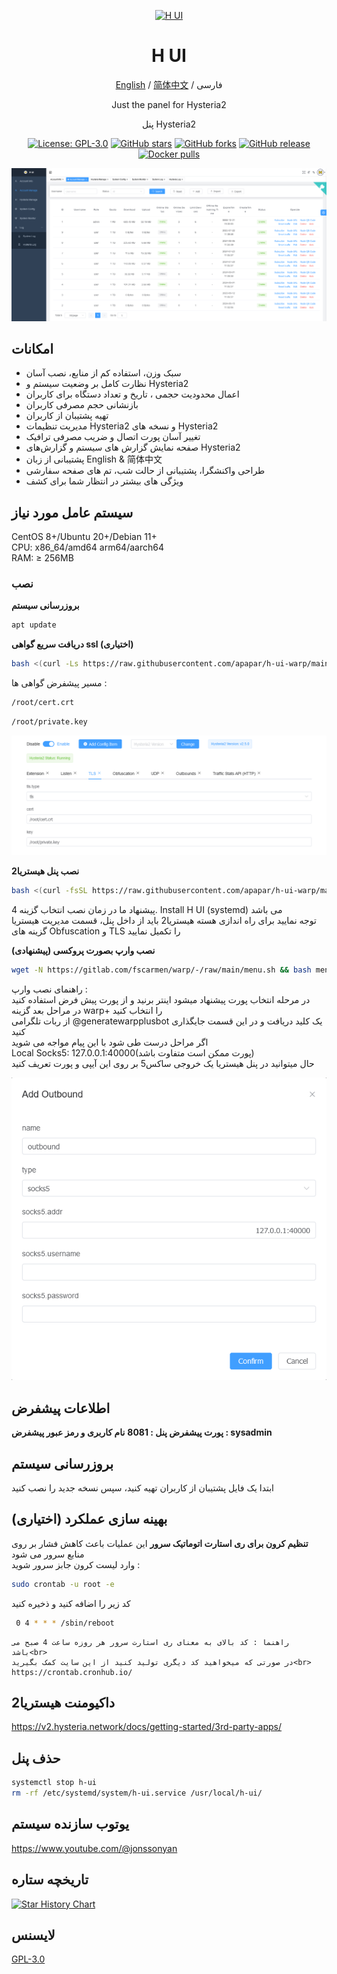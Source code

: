 <div align="center">

<a href="https://github.com//apapar/h-ui-warp"><img src="./docs/images/head-cover.png" alt="H UI" width="150" /></a>

<h1 align="center">H UI</h1>

[English](README_EN.md) / [简体中文](README_ZH.md) / فارسی

Just the panel for Hysteria2

پنل Hysteria2

<p>
<a href="https://www.gnu.org/licenses/gpl-3.0.html"><img src="https://img.shields.io/github/license/jonssonyan/h-ui" alt="License: GPL-3.0"></a>
<a href="https://github.com/jonssonyan/h-ui/stargazers"><img src="https://img.shields.io/github/stars/jonssonyan/h-ui" alt="GitHub stars"></a>
<a href="https://github.com/jonssonyan/h-ui/forks"><img src="https://img.shields.io/github/forks/jonssonyan/h-ui" alt="GitHub forks"></a>
<a href="https://github.com/jonssonyan/h-ui/releases"><img src="https://img.shields.io/github/v/release/jonssonyan/h-ui" alt="GitHub release"></a>
<a href="https://hub.docker.com/r/jonssonyan/h-ui"><img src="https://img.shields.io/docker/pulls/jonssonyan/h-ui" alt="Docker pulls"></a>
</p>

![cover](./docs/images/cover.png)

</div>

## امکانات 


- سبک وزن، استفاده کم از منابع، نصب آسان
- نظارت کامل بر وضعیت سیستم و Hysteria2 
- اعمال محدودیت حجمی ، تاریخ و تعداد دستگاه برای کاربران
- بازنشانی حجم مصرفی کاربران
- تهیه پشتیبان از کاربران
- مدیریت تنظیمات Hysteria2 و نسخه های Hysteria2
- تغییر آسان پورت اتصال و ضریب مصرفی ترافیک
- صفحه نمایش گزارش های سیستم و گزارش‌های Hysteria2
- پشتیبانی از زبان  English & 简体中文
- طراحی واکنشگرا، پشتیبانی از حالت شب، تم های صفحه سفارشی
- ویژگی های بیشتر در انتظار شما برای کشف

## سیستم عامل مورد نیاز
<p align="left">
CentOS 8+/Ubuntu 20+/Debian 11+<br>
CPU: x86_64/amd64 arm64/aarch64<br>
RAM: ≥ 256MB
</p>

### نصب

**بروزرسانی سیستم**
```bash
apt update
```

**دریافت سریع گواهی ssl (اختیاری)**
```bash
bash <(curl -Ls https://raw.githubusercontent.com/apapar/h-ui-warp/main/ssl.sh --ipv4)
```
مسیر پیشفرض گواهی ها : <br>
```bash
/root/cert.crt
```
```bash
/root/private.key
```

![root](./docs/images/root.png)

**نصب پنل هیستریا2**
```bash
bash <(curl -fsSL https://raw.githubusercontent.com/apapar/h-ui-warp/main/install.sh)
```
پیشنهاد ما در زمان نصب انتخاب گزینه  4. Install H UI (systemd) می باشد<br>
توجه نمایید برای راه اندازی هسته هیستریا2 باید از داخل پنل، قسمت مدیریت هیستریا<br>
گزینه های Obfuscation و TLS را تکمیل نمایید

**نصب وارپ بصورت پروکسی (پیشنهادی)**
```bash
wget -N https://gitlab.com/fscarmen/warp/-/raw/main/menu.sh && bash menu.sh w
```
راهنمای نصب وارپ : <br>
در مرحله انتخاب پورت پیشنهاد میشود  اینتر برنید و از پورت پیش فرض استفاده کنید<br>
در مراحل بعد گزینه warp+ را انتخاب کنید<br>
از ربات تلگرامی @generatewarpplusbot یک کلید دریافت و در این قسمت جایگذاری کنید<br>
اگر مراحل درست طی شود با این پیام مواجه می شوید<br>
 Local Socks5: 127.0.0.1:40000(پورت ممکن است متفاوت باشد)<br>
حال میتوانید در پنل هیستریا یک خروجی ساکس5 بر روی این آیپی و پورت تعریف کنید

![socks](./docs/images/socks.png)

## اطلاعات پیشفرض

**پورت پیشفرض پنل : 8081**
**نام کاربری و رمز عبور پیشفرض : sysadmin**

## بروزرسانی سیستم

ابتدا یک فایل پشتیبان از کاربران تهیه کنید، سپس نسخه جدید را نصب کنید


## بهینه سازی عملکرد (اختیاری)

**تنظیم کرون برای ری استارت اتوماتیک سرور**
این عملیات باعث کاهش فشار بر روی منابع سرور می شود<br>
وارد لیست کرون جابز سرور شوید :

```bash
sudo crontab -u root -e
```

کد زیر را اضافه کنید و ذخیره کنید

```bash
 0 4 * * * /sbin/reboot
```

    راهنما : کد بالای به معنای ری استارت سرور هر روزه ساعت 4 صبح می باشد<br>
    در صورتی که میخواهید کد دیگری تولید کنید از این سایت کمک بگیرید<br>
    https://crontab.cronhub.io/

## داکیومنت هیستریا2

https://v2.hysteria.network/docs/getting-started/3rd-party-apps/

## حذف پنل

```bash
systemctl stop h-ui
rm -rf /etc/systemd/system/h-ui.service /usr/local/h-ui/
```


## یوتوب سازنده سیستم

https://www.youtube.com/@jonssonyan


## تاریخچه ستاره

[![Star History Chart](https://api.star-history.com/svg?repos=jonssonyan/h-ui&type=Date)](https://star-history.com/#jonssonyan/h-ui&Date)

## لایسنس

[GPL-3.0](LICENSE)